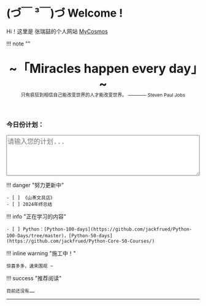 # (づ￣ ³￣)づ Welcome !


Hi！这里是 张瑞喆的个人网站 [MyCosmos](https://r-z-zhang-ai.github.io/)


!!! note "" 
    <br><br>
    <div align="center" style="font-size:32px;font-weight:bold">
        ~「Miracles happen every day」~
    </div>
    <div align="center" style="font-size:12px">
        只有疯狂到相信自己能改变世界的人才能改变世界。  ———— Steven Paul Jobs
    </div>
    <br><br>

<!-- HTML Snippet -->
<!DOCTYPE html>
<html lang="en">
<head>
    <meta charset="UTF-8">
    <meta name="viewport" content="width=device-width, initial-scale=1.0">
    <title>Plan Input</title>
    <style>
        input[type="text"] {
            width: 100%;
            font-size: 17px;
        }
        textarea {
            width: 100%;
            font-size: 17px;
        }
    </style>
</head>
<body>
    <h3>今日份计划：</h3>
    <textarea placeholder="请输入您的计划..." rows="5"></textarea>
    <u></u>
</body>
</html>

!!! danger "努力更新中"

    - [ ] 《山茶文具店》
    - [ ] 2024年终总结

!!! info "正在学习的内容"

    - [ ] Python：[Python-100-days](https://github.com/jackfrued/Python-100-Days/tree/master)，[Python-50-days](https://github.com/jackfrued/Python-Core-50-Courses/)


!!! inline warning "施工中！" 

    惊喜多多，速来围观 ~

!!! success "推荐阅读"

    目前还没有……

---
